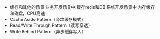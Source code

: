 - 缓存和其他的场景
  业务开发场景中:缓存redis和DB
  系统开发场景中:内存缓存和磁盘，CPU高速
- Cache Aside Pattern（旁路缓存模式）
- Read/Write Through Pattern（读写穿透）
- Write Behind Pattern（异步缓存写入）